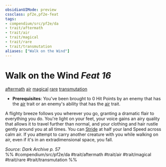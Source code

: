 ```yaml
---
obsidianUIMode: preview
cssclass: pf2e,pf2e-feat
tags:
- compendium/src/pf2e/da
- trait/aftermath
- trait/air
- trait/magical
- trait/rare
- trait/transmutation
aliases: ["Walk on the Wind"]
---
```

# Walk on the Wind  *Feat 16*  
[aftermath](/rules/traits/aftermath-da.md)  [air](/rules/traits/air.md)  [magical](/rules/traits/magical.md)  [rare](/rules/traits/rare.md)  [transmutation](/rules/traits/transmutation.md)  

- **Prerequisites**: You've been brought to 0 Hit Points by an enemy that has the [air](/rules/traits/air.md) trait or an enemy's ability that has the [air](/rules/traits/air.md) trait.

A flighty breeze follows you wherever you go, granting a dramatic flair to everything you do. You're light on your feet, your voice gains an airy quality that allows it to travel further than normal, and your clothing and hair rustle gently around you at all times. You can [Stride](/rules/actions/stride.md) at half your land Speed across calm air. If you attempt to carry another creature with you while walking on air, even if it's in an extradimensional space, you fall.

*Source: Dark Archive p. 57*  
%% #compendium/src/pf2e/da #trait/aftermath #trait/air #trait/magical #trait/rare #trait/transmutation %%